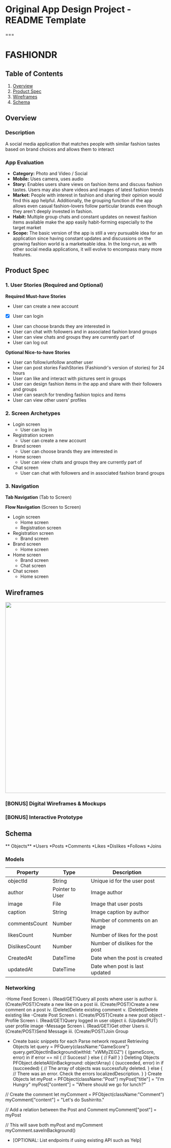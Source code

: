 # Original App Design Project - README Template
===

# FASHIONDR

## Table of Contents
1. [Overview](#Overview)
1. [Product Spec](#Product-Spec)
1. [Wireframes](#Wireframes)
2. [Schema](#Schema)

## Overview
### Description
A social media application that matches people with similar fashion tastes based on brand choices and allows them to interact

### App Evaluation

- **Category:** Photo and Video / Social
- **Mobile:** Uses camera, uses audio
- **Story:** Enables users share views on fashion items and discuss fashion tastes. Users may also share videos and images of latest fashion trends
- **Market:** People with interest in fashion and sharing their opinion would find this app helpful. Additionally, the grouping function of the app allows even casual fashion-lovers follow particular brands even though they aren't deeply invested in fashion.
- **Habit:** Multiple group chats and constant updates on newest fashion items available make the app easily habit-forming especially to the target market
- **Scope:** The basic version of the app is still a very pursuable idea for an application since having constant updates and discussions on the growing fashion world is a marketeable idea. In the long-run, as with other social media applications, it will evolve to encompass many more features.

## Product Spec

### 1. User Stories (Required and Optional)

**Required Must-have Stories**

* User can create a new account
* [x] User can login
* User can choose brands they are interested in
* User can chat with followers and in associated fashion brand groups
* User can view chats and groups they are currently part of
* User can log out

**Optional Nice-to-have Stories**

* User can follow/unfollow another user
* User can post stories FashStories (Fashiondr's version of stories) for 24 hours
* User can like and interact with pictures sent in groups
* User can design fashion items in the app and share with their followers and groups
* User can search for trending fashion topics and items
* User can view other users' profiles

### 2. Screen Archetypes

* Login screen
   * User can log in
* Registration screen
   * User can create a new account
* Brand screen
   * User can choose brands they are interested in
* Home screen
   * User can view chats and groups they are currently part of
* Chat screen
   * User can chat with followers and in associated fashion brand groups

### 3. Navigation

**Tab Navigation** (Tab to Screen)



**Flow Navigation** (Screen to Screen)

* Login screen
   * Home screen
   * Registration screen
* Registration screen
   * Brand screen
* Brand screen
   * Home screen
* Home screen
   * Brand screen
   * Chat screen
* Chat screen
   * Home screen
 

## Wireframes


<img src="https://i.imgur.com/7FIpTZC.jpg" width=600>

### [BONUS] Digital Wireframes & Mockups

### [BONUS] Interactive Prototype

## Schema 
** Objects**
    *Users
    *Posts
    *Comments
    *Likes
    *Dislikes
    *Follows
    *Joins
### Models

|Property|Type   |Description
|--------|------|-----------|
|objectId|String|Unique id for the user post|
|author  |Pointer to User|Image author|
|image|File| Image that user posts|
|caption|String|Image caption by author|
|commentsCount|Number|Number of comments on an image|
|likesCount|Number|Number of likes for the post|
|DislikesCount|Number|Number of dislikes for the post|
|CreatedAt|DateTime|Date when the post is created|
|updatedAt|DateTime|Date when post is last updated|


### Networking
-Home Feed Screen
 i. (Read/GET)Query all posts where user is author
 ii. (Create/POST)Create a new like on a post
 iii. (Create/POST)Create a new comment on a post
 iv. (Delete)Delete existing comment
 v. (Delete)Delete existing like
-Create Post Screen
 i. (Create/POST)Create a new post object
-Profile Screen
 i. (Read/GET)Query logged in user object
 ii. (Update/PUT) user profile image
-Message Screen
 i. (Read/GET)Get other Users
 ii. (Create/POST)Send Message
 iii. (Create/POST)Join Group
- Create basic snippets for each Parse network request
Retrieving Objects
let query = PFQuery(className:"GameScore")
query.getObjectInBackground(withId: "xWMyZEGZ") { (gameScore, error) in
    if error == nil {
        // Success!
    } else {
        // Fail!
    }
}
Deleting Objects
PFObject.deleteAll(inBackground: objectArray) { (succeeded, error) in
    if (succeeded) {
        // The array of objects was successfully deleted.
    } else {
        // There was an error. Check the errors localizedDescription.
    }
}
Create Objects
let myPost = PFObject(className:"Post")
myPost["title"] = "I'm Hungry"
myPost["content"] = "Where should we go for lunch?"

// Create the comment
let myComment = PFObject(className:"Comment")
myComment["content"] = "Let's do Sushirrito."

// Add a relation between the Post and Comment
myComment["post"] = myPost

// This will save both myPost and myComment
myComment.saveInBackground()
- [OPTIONAL: List endpoints if using existing API such as Yelp]
